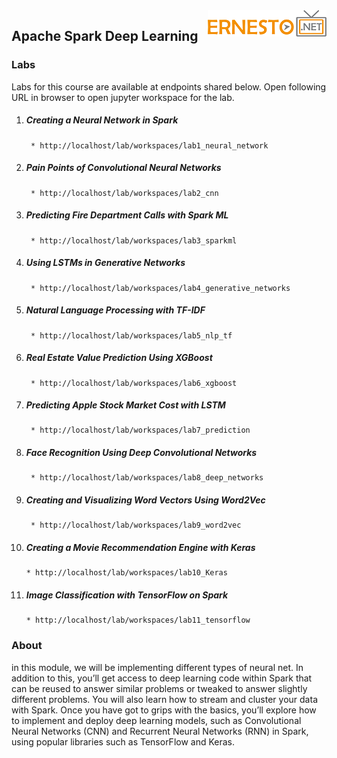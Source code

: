<img align="right" src="./logo.png">

<h2><span style="color:red;"></span>Apache Spark Deep Learning</h2>

### Labs

Labs for this course are available at endpoints shared below. Open following URL in browser to open jupyter workspace for the lab.

1. ##### Creating a Neural Network in Spark
		* http://localhost/lab/workspaces/lab1_neural_network
2. ##### Pain Points of Convolutional Neural Networks
		* http://localhost/lab/workspaces/lab2_cnn
3. ##### Predicting Fire Department Calls with Spark ML
		* http://localhost/lab/workspaces/lab3_sparkml
4. ##### Using LSTMs in Generative Networks
		* http://localhost/lab/workspaces/lab4_generative_networks
5. ##### Natural Language Processing with TF-IDF
		* http://localhost/lab/workspaces/lab5_nlp_tf
6. ##### Real Estate Value Prediction Using XGBoost
		* http://localhost/lab/workspaces/lab6_xgboost
7. ##### Predicting Apple Stock Market Cost with LSTM
		* http://localhost/lab/workspaces/lab7_prediction
8. ##### Face Recognition Using Deep Convolutional Networks
		* http://localhost/lab/workspaces/lab8_deep_networks
9. ##### Creating and Visualizing Word Vectors Using Word2Vec
		* http://localhost/lab/workspaces/lab9_word2vec
10. ##### Creating a Movie Recommendation Engine with Keras
		* http://localhost/lab/workspaces/lab10_Keras
11. ##### Image Classification with TensorFlow on Spark
		* http://localhost/lab/workspaces/lab11_tensorflow

### About

in this module, we will be implementing different types of neural net. In addition to this, you’ll get access to deep learning code within Spark that can be reused to answer similar problems or tweaked to answer slightly different problems. You will also learn how to stream and cluster your data with Spark. Once you have got to grips with the basics, you’ll explore how to implement and deploy deep learning models, such as Convolutional Neural Networks (CNN) and Recurrent Neural Networks (RNN) in Spark, using popular libraries such as TensorFlow and Keras.
